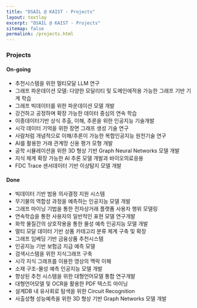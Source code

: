 ```yaml
---
title: "DSAIL @ KAIST - Projects"
layout: textlay
excerpt: "DSAIL @ KAIST - Projects"
sitemap: false
permalink: /projects.html
---
```

### Projects
#### On-going
- 추천시스템을 위한 멀티모달 LLM 연구
- 그래프 파운데이션 모델: 다양한 모달리티 및 도메인에적용 가능한 그래프 기반 기계 학습
- 그래프 빅데이터를 위한 파운데이션 모델 개발
- 강건하고 공정하며 확장 가능한 데이터 중심의 연속 학습
- 이종데이터기반 상식 추출, 이해, 추론을 위한 인공지능 기술개발
- 시각 데이터 기억을 위한 장면 그래프 생성 기술 연구
- 사람처럼 개념적으로 이해/추론이 가능한 복합인공지능 원천기술 연구
- AI를 활용한 거래 관계망 신용 평가 모형 개발
- 공학 시뮬레이션을 위한 3D 형상 기반 Graph Neural Networks 모델 개발
- 지식 체계 확장 가능한 AI 추론 모델 개발과 바이오의료응용
- FDC Trace 센서데이터 기반 이상탐지 모델 개발

#### Done
- 빅데이터 기반 범용 의사결정 지원 시스템
- 무기물의 역합성 과정을 예측하는 인공지능 모델 개발
- 그래프 마이닝 기법을 통한 전자상거래 플랫폼 사용자 행위 모델링
- 연속학습을 통한 사용자의 일반적인 표현 모델 연구개발
- 화학 물질간의 상호작용을 통한 물성 예측 인공지능 모델 개발
- 멀티 모달 데이터 기반 상품 카테고리 분류 체계 구축 및 확장
- 그래프 임베딩 기반 금융상품 추천시스템
- 인공지능 기반 보험금 지급 예측 모델
- 검색시스템을 위한 지식그래프 구축
- 시각 지식 그래프를 이용한 영상의 맥락 이해
- 소재 구조-물성 예측 인공지능 모델 개발
- 향상된 추천 시스템을 위한 대형언어모델 통합 연구개발
- 대형언어모델 및 OCR을 활용한 PDF 텍스트 마이닝
- 설계DB 내 유사회로 탐색을 위한 Circuit Recognition
- 사출성형 성능예측을 위한 3D 형상 기반 Graph Networks 모델 개발